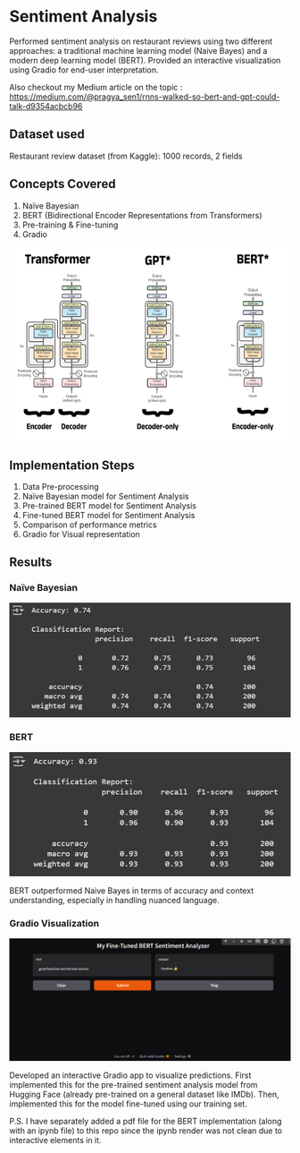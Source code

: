 # Sentiment Analysis
Performed sentiment analysis on restaurant reviews using two different approaches: a traditional machine learning model (Naive Bayes) and a modern deep learning model (BERT). Provided an interactive visualization using Gradio for end-user interpretation.

Also checkout my Medium article on the topic : https://medium.com/@pragya_sen1/rnns-walked-so-bert-and-gpt-could-talk-d9354acbcb96

## Dataset used
Restaurant review dataset (from Kaggle): 1000 records, 2 fields

## Concepts Covered
1. Naïve Bayesian
2. BERT (Bidirectional Encoder Representations from Transformers)
3. Pre-training & Fine-tuning
4. Gradio

![Transformers](/transformer.png)

## Implementation Steps
1. Data Pre-processing
2. Naïve Bayesian model for Sentiment Analysis
3. Pre-trained BERT model for Sentiment Analysis
4. Fine-tuned BERT model for Sentiment Analysis
5. Comparison of performance metrics
6. Gradio for Visual representation

## Results
### Naïve Bayesian
![Naive Bayesian Result](/naive_bayesian_result.png)

### BERT
![BERT Result](/bert_result.png)

BERT outperformed Naive Bayes in terms of accuracy and context understanding, especially in handling nuanced language.

### Gradio Visualization
![BERT Result](/gradio.png)

Developed an interactive Gradio app to visualize predictions. First implemented this for the pre-trained sentiment analysis model from Hugging Face (already pre-trained on a general dataset like IMDb). Then, implemented this for the model fine-tuned using our training set.

P.S. I have separately added a pdf file for the BERT implementation (along with an ipynb file) to this repo since the ipynb render was not clean due to interactive elements in it.
